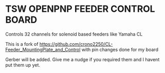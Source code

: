 # TSW OPENPNP FEEDER CONTROL BOARD
 Controls 32 channels for solenoid based feeders like Yamaha CL

This is a fork of https://github.com/crono2250/CL-Feeder_MountingPlate_and_Control with pin changes done for my board

Gerber will be added. Give me a nudge if you required them and I havent put them up yet. 